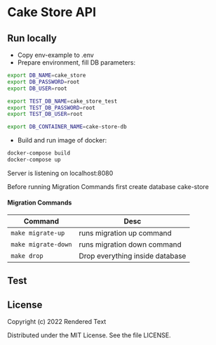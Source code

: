 # Cake Store API

## Run locally

- Copy env-example to .env
- Prepare environment, fill DB parameters:

```bash
export DB_NAME=cake_store
export DB_PASSWORD=root
export DB_USER=root

export TEST_DB_NAME=cake_store_test
export TEST_DB_PASSWORD=root
export TEST_DB_USER=root

export DB_CONTAINER_NAME=cake-store-db

```

- Build and run image of docker:

```bash
docker-compose build
docker-compose up
```

Server is listening on localhost:8080

Before running Migration Commands first create database cake-store

#### Migration Commands

| Command             | Desc                            |
| ------------------- | ------------------------------- |
| `make migrate-up`   | runs migration up command       |
| `make migrate-down` | runs migration down command     |
| `make drop`         | Drop everything inside database |

## Test

## License

Copyright (c) 2022 Rendered Text

Distributed under the MIT License. See the file LICENSE.
